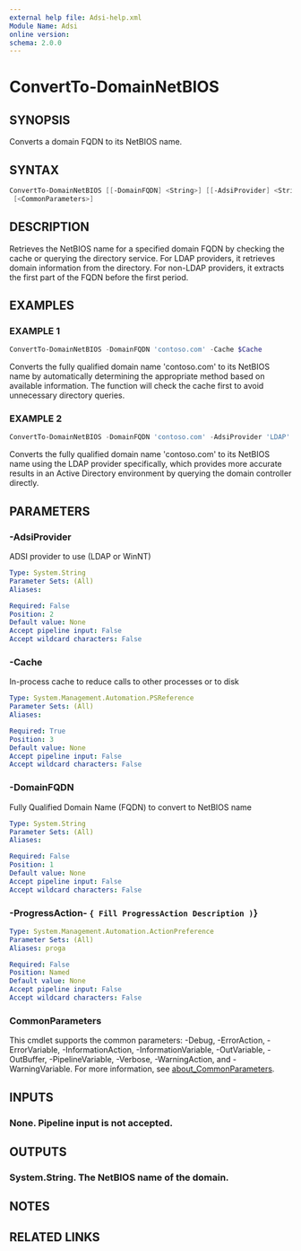 ```yaml
---
external help file: Adsi-help.xml
Module Name: Adsi
online version:
schema: 2.0.0
---
```


# ConvertTo-DomainNetBIOS

## SYNOPSIS
Converts a domain FQDN to its NetBIOS name.

## SYNTAX

```powershell
ConvertTo-DomainNetBIOS [[-DomainFQDN] <String>] [[-AdsiProvider] <String>] [-Cache] <PSReference>
 [<CommonParameters>]
```

## DESCRIPTION
Retrieves the NetBIOS name for a specified domain FQDN by checking the cache or querying
the directory service.
For LDAP providers, it retrieves domain information from the directory.
For non-LDAP providers, it extracts the first part of the FQDN before the first period.

## EXAMPLES

### EXAMPLE 1
```powershell
ConvertTo-DomainNetBIOS -DomainFQDN 'contoso.com' -Cache $Cache
```

Converts the fully qualified domain name 'contoso.com' to its NetBIOS name by automatically
determining the appropriate method based on available information.
The function will check the
cache first to avoid unnecessary directory queries.

### EXAMPLE 2
```powershell
ConvertTo-DomainNetBIOS -DomainFQDN 'contoso.com' -AdsiProvider 'LDAP' -Cache $Cache
```

Converts the fully qualified domain name 'contoso.com' to its NetBIOS name using the LDAP provider
specifically, which provides more accurate results in an Active Directory environment by querying
the domain controller directly.

## PARAMETERS

### -AdsiProvider
ADSI provider to use (LDAP or WinNT)

```yaml
Type: System.String
Parameter Sets: (All)
Aliases:

Required: False
Position: 2
Default value: None
Accept pipeline input: False
Accept wildcard characters: False
```

### -Cache
In-process cache to reduce calls to other processes or to disk

```yaml
Type: System.Management.Automation.PSReference
Parameter Sets: (All)
Aliases:

Required: True
Position: 3
Default value: None
Accept pipeline input: False
Accept wildcard characters: False
```

### -DomainFQDN
Fully Qualified Domain Name (FQDN) to convert to NetBIOS name

```yaml
Type: System.String
Parameter Sets: (All)
Aliases:

Required: False
Position: 1
Default value: None
Accept pipeline input: False
Accept wildcard characters: False
```

### -ProgressAction- `{ Fill ProgressAction Description )`}

```yaml
Type: System.Management.Automation.ActionPreference
Parameter Sets: (All)
Aliases: proga

Required: False
Position: Named
Default value: None
Accept pipeline input: False
Accept wildcard characters: False
```

### CommonParameters
This cmdlet supports the common parameters: -Debug, -ErrorAction, -ErrorVariable, -InformationAction, -InformationVariable, -OutVariable, -OutBuffer, -PipelineVariable, -Verbose, -WarningAction, and -WarningVariable. For more information, see [about_CommonParameters](http://go.microsoft.com/fwlink/?LinkID=113216).

## INPUTS

### None. Pipeline input is not accepted.
## OUTPUTS

### System.String. The NetBIOS name of the domain.
## NOTES

## RELATED LINKS


